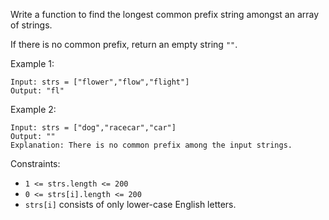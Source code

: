 Write a function to find the longest common prefix string amongst an array of strings.

If there is no common prefix, return an empty string `""`.

Example 1:
```
Input: strs = ["flower","flow","flight"]
Output: "fl"
```
Example 2:
```
Input: strs = ["dog","racecar","car"]
Output: ""
Explanation: There is no common prefix among the input strings.
```

Constraints:
- `1 <= strs.length <= 200`
- `0 <= strs[i].length <= 200`
- `strs[i]` consists of only lower-case English letters.
